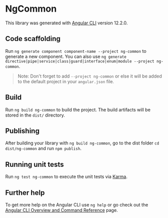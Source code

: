 # NgCommon

This library was generated with [Angular CLI](https://github.com/angular/angular-cli) version 12.2.0.

## Code scaffolding

Run `ng generate component component-name --project ng-common` to generate a new component. You can also use `ng generate directive|pipe|service|class|guard|interface|enum|module --project ng-common`.
> Note: Don't forget to add `--project ng-common` or else it will be added to the default project in your `angular.json` file. 

## Build

Run `ng build ng-common` to build the project. The build artifacts will be stored in the `dist/` directory.

## Publishing

After building your library with `ng build ng-common`, go to the dist folder `cd dist/ng-common` and run `npm publish`.

## Running unit tests

Run `ng test ng-common` to execute the unit tests via [Karma](https://karma-runner.github.io).

## Further help

To get more help on the Angular CLI use `ng help` or go check out the [Angular CLI Overview and Command Reference](https://angular.io/cli) page.
